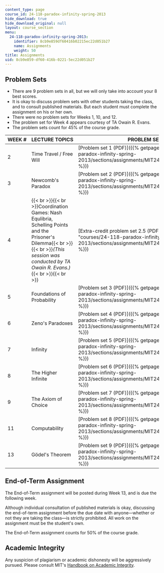 ```yaml
---
content_type: page
course_id: 24-118-paradox-infinity-spring-2013
hide_download: true
hide_download_original: null
layout: course_section
menu:
  24-118-paradox-infinity-spring-2013:
    identifier: 8cb9e859df60416b02215ec22d051b27
    name: Assignments
    weight: 50
title: Assignments
uid: 8cb9e859-df60-416b-0221-5ec22d051b27
---
```


Problem Sets
------------

*   There are 9 problem sets in all, but we will only take into account your 8 best scores.
*   It is okay to discuss problem sets with other students taking the class, and to consult published materials. But each student must complete the assignment on his or her own.
*   There were no problem sets for Weeks 1, 10, and 12.
*   The problem set for Week 4 appears courtesy of TA Owain R. Evans.
*   The problem sets count for 45% of the course grade.

| WEEK # | LECTURE TOPICS | PROBLEM SET |
| --- | --- | --- |
| 2 | Time Travel / Free Will | [Problem set 1 (PDF)]({{% getpage "courses/24-118-paradox-infinity-spring-2013/sections/assignments/MIT24_118S13_ProbSet1" %}}) |
| 3 | Newcomb's Paradox | [Problem set 2 (PDF)]({{% getpage "courses/24-118-paradox-infinity-spring-2013/sections/assignments/MIT24_118S13_ProbSet2" %}}) |
| 4 | {{< br >}}{{< br >}}Coordination Games: Nash Equlibria, Schelling Points and the Prisoner's Dilemma{{< br >}}{{< br >}}_(This session was conducted by TA Owain R. Evans.)_{{< br >}}{{< br >}} | [Extra-credit problem set 2.5 (PDF)]({{% getpage "courses/24-118-paradox-infinity-spring-2013/sections/assignments/MIT24_118S13_ProbSet2.5" %}}) |
| 5 | Foundations of Probability | [Problem set 3 (PDF)]({{% getpage "courses/24-118-paradox-infinity-spring-2013/sections/assignments/MIT24_118S13_ProbSet3" %}}) |
| 6 | Zeno's Paradoxes | [Problem set 4 (PDF)]({{% getpage "courses/24-118-paradox-infinity-spring-2013/sections/assignments/MIT24_118S13_ProbSet4" %}}) |
| 7 | Infinity | [Problem set 5 (PDF)]({{% getpage "courses/24-118-paradox-infinity-spring-2013/sections/assignments/MIT24_118S13_ProbSet5" %}}) |
| 8 | The Higher Infinite | [Problem set 6 (PDF)]({{% getpage "courses/24-118-paradox-infinity-spring-2013/sections/assignments/MIT24_118S13_ProbSet6" %}}) |
| 9 | The Axiom of Choice | [Problem set 7 (PDF)]({{% getpage "courses/24-118-paradox-infinity-spring-2013/sections/assignments/MIT24_118S13_ProbSet7" %}}) |
| 11 | Computability | [Problem set 8 (PDF)]({{% getpage "courses/24-118-paradox-infinity-spring-2013/sections/assignments/MIT24_118S13_ProbSet8" %}}) |
| 13 | Gödel's Theorem | [Problem set 9 (PDF)]({{% getpage "courses/24-118-paradox-infinity-spring-2013/sections/assignments/MIT24_118S13_ProbSet9" %}}) 

End-of-Term Assignment
----------------------

The End-of-Term assignment will be posted during Week 13, and is due the following week.

Although individual consultation of published materials is okay, discussing the end-of-term assignment before the due date with anyone—whether or not they are taking the class—is strictly prohibited. All work on the assignment must be the student's own.

The End-of-Term assignment counts for 50% of the course grade.

Academic Integrity
------------------

Any suspicion of plagiarism or academic dishonesty will be aggressively pursued. Please consult MIT's [Handbook on Academic Integrity](http://web.mit.edu/academicintegrity/handbook/handbook.pdf).